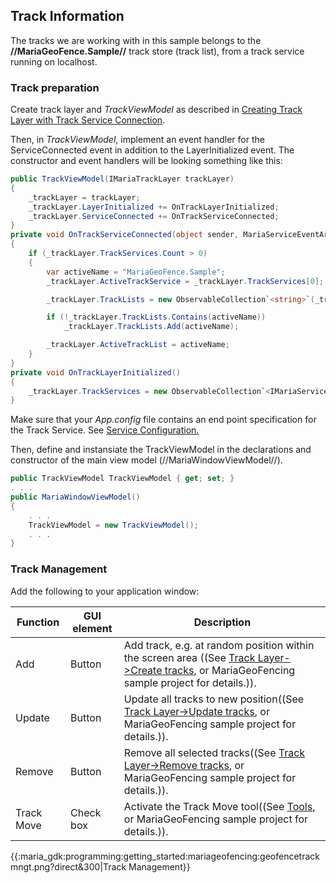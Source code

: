 ## Track Information

The tracks we are working with in this sample belongs to the **//MariaGeoFence.Sample//** track store (track list), from a track service running on localhost.  

### Track preparation

Create track layer and *TrackViewModel* as described in [Creating Track Layer with Track Service Connection](maria_gdk/programming/getting_started/mariabasicmapclient/creating_track_layer).

Then, in *TrackViewModel*, implement an event handler for the ServiceConnected event in addition to the LayerInitialized event. The constructor and event handlers will be looking something like this:
 

```csharp
public TrackViewModel(IMariaTrackLayer trackLayer)
{
    _trackLayer = trackLayer;
    _trackLayer.LayerInitialized += OnTrackLayerInitialized;
    _trackLayer.ServiceConnected += OnTrackServiceConnected;
}
private void OnTrackServiceConnected(object sender, MariaServiceEventArgs args)
{
    if (_trackLayer.TrackServices.Count > 0)
    {
        var activeName = "MariaGeoFence.Sample";
        _trackLayer.ActiveTrackService = _trackLayer.TrackServices[0];

        _trackLayer.TrackLists = new ObservableCollection`<string>`(_trackLayer.GetTrackLists());

        if (!_trackLayer.TrackLists.Contains(activeName))
            _trackLayer.TrackLists.Add(activeName);

        _trackLayer.ActiveTrackList = activeName;
    }
}
private void OnTrackLayerInitialized()
{
    _trackLayer.TrackServices = new ObservableCollection`<IMariaService>` { new MariaService("TrackService")};
}
```

Make sure that your *App.config* file contains an end point specification for the Track Service. See [Service Configuration.](maria_gdk/programming/getting_started/mariabasicmapclient/service_configuration)

Then, define and instansiate the TrackViewModel in the declarations and constructor of the main view model (//MariaWindowViewModel//).

```csharp
public TrackViewModel TrackViewModel { get; set; }
. . .
public MariaWindowViewModel()
{
    . . .
    TrackViewModel = new TrackViewModel();
    . . .
}
```
### Track Management

Add the following to your application window:

 | Function                                                                                                                                                                                                                                                                | GUI element | Description | 
 | --------                                                                                                                                                                                                                                                                | ----------- | ----------- | 
 | Add | Button | Add track, e.g. at random position within the screen area ((See  [Track Layer->Create tracks](maria_gdk/programming/getting_started/mariamapinteractionclient/tracklayerinteraction#create_tracks), or  MariaGeoFencing sample project for details.)). |
 | Update | Button | Update all tracks to new position((See  [Track Layer->Update tracks](maria_gdk/programming/getting_started/mariamapinteractionclient/tracklayerinteraction&#update_tracks), or MariaGeoFencing sample project for details.)). |                      
 | Remove | Button | Remove all selected tracks((See  [Track Layer->Remove tracks](maria_gdk/programming/getting_started/mariamapinteractionclient/tracklayerinteraction&#remove_tracks), or  MariaGeoFencing sample project for details.)). |                            
 | Track Move | Check box | Activate the Track Move tool((See  [Tools](maria_gdk/programming/getting_started/mariamapinteractionclient/toolsinteraction), or  MariaGeoFencing sample project for details.)). |                                                            

{{:maria_gdk:programming:getting_started:mariageofencing:geofencetrackmngt.png?direct&300|Track Management}}

